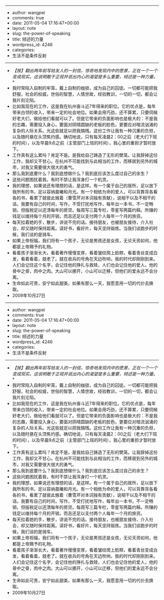 - --
- author: wangpei
- comments: true
- date: 2011-05-04 17:16:47+00:00
- layout: note
- slug: the-power-of-speaking
- title: 倾述的力量
- wordpress_id: 4246
- categories:
- 生活不是条件反射
- --
- *【按】翻出两年前写给友人的一封信，惊奇地发现内中的愿景，正在一个一个变成现实。这说明敢于正视并说出内心的渴望是多么重要，倾述是一种力量。**
- 我时常陷入自制的牢笼，戴上自制的枷锁，成为自己的囚徒。一切都可能把我舒服，社会的权威，世俗的智慧，人情世故，经验教训，一切的一切，都会让我片刻沦陷。
- 比如我现在的工作，这是我在杭州奋斗近7年得来的职位。它的优点是，每年带来白领的收入，带来一定的社会地位。如果会用巧劲，还不算累，只要伺候好老大们，做给他们看就可以了。但是它带来的负面影响也是极大的：不是我的志趣，需要投入身心，要面对阴晴圆缺的老板的脸色，更要应对暗流汹涌的复杂的人际关系。光这些就足以把我搞残。这份工作让我有一种沉重的负担，以及随时悬在头顶焦灼感。确切地说，只有每天凌晨2：00之后（老大们下班的时间），以及早晨9点之前（主管部门上班的时间），我心里的重担才暂时放下。
- 工作真有这么累吗？肯定不是。是我给自己铸造了无形的樊笼。让我辞掉这份工作，我却又不甘心。在杭州不可能找到与此相当的工作，而移居到另外的城市，对我又需要很大很大的勇气。
- 那么我到底要什么？我到底想做什么？我到底应该怎么度过自己的余生？
- 这些问题困扰着我，有时不禁让我浑身打一个机灵。
- 我的理想，如果说还有理想的话，是这样。有一个属于自己的居所，足以放下我所有的书，足以容纳晨曦和月光。有一个相依为命的爱人，可以背靠背各看各的书，看累了就彼此猴着（曹雪芹对本词独有贡献），说相干以及不相干的话。我要有自己的时间，写作，不受打扰地写作，每年出一本书，不一定畅销，但版税足以还清每年的房贷。每周写三篇专栏，零星写两篇约稿，所赚的钱足以维持每个月的开销，而且还足以支付两个人每年一个月的旅资。
- 每天拉着她的手，散步，讲说不完的话。接待朋友，也被朋友接待，介入社会，却又随时保持距离。读好书，看好片，每天坚持锻炼。当我们谈跑步的时候，我们谈的是骑车。
- 如果上帝祝福，我们将有一个孩子，无论是男孩还是女孩，无论天资如何，他都是上帝赐予的礼物。
- 看着孩子渐渐长大，看着著作慢慢变厚，看着皱纹爬上脸颊，看着青丝变成白发，看着看着，就老了。就在收兵的号角在天边吹响，我的时代却刚刚到来。人们会记住这个名字，会记住他的挣扎与救赎，人们也会记住他的爱人，他的骨中之骨，肉中之肉。大山可以挪开，小山可以迁移，但他们的爱永远不会分离。
- 生命如此可贵，安宁如此甜美，如果有那么一天，我愿意用一切的代价去换取。
- 2009年10月27日
- --
- author: wangpei
- comments: true
- date: 2011-05-04 17:16:47+00:00
- layout: note
- slug: the-power-of-speaking
- title: 倾述的力量
- wordpress_id: 4246
- categories:
- 生活不是条件反射
- --
- *【按】翻出两年前写给友人的一封信，惊奇地发现内中的愿景，正在一个一个变成现实。这说明敢于正视并说出内心的渴望是多么重要，倾述是一种力量。**
- 我时常陷入自制的牢笼，戴上自制的枷锁，成为自己的囚徒。一切都可能把我舒服，社会的权威，世俗的智慧，人情世故，经验教训，一切的一切，都会让我片刻沦陷。
- 比如我现在的工作，这是我在杭州奋斗近7年得来的职位。它的优点是，每年带来白领的收入，带来一定的社会地位。如果会用巧劲，还不算累，只要伺候好老大们，做给他们看就可以了。但是它带来的负面影响也是极大的：不是我的志趣，需要投入身心，要面对阴晴圆缺的老板的脸色，更要应对暗流汹涌的复杂的人际关系。光这些就足以把我搞残。这份工作让我有一种沉重的负担，以及随时悬在头顶焦灼感。确切地说，只有每天凌晨2：00之后（老大们下班的时间），以及早晨9点之前（主管部门上班的时间），我心里的重担才暂时放下。
- 工作真有这么累吗？肯定不是。是我给自己铸造了无形的樊笼。让我辞掉这份工作，我却又不甘心。在杭州不可能找到与此相当的工作，而移居到另外的城市，对我又需要很大很大的勇气。
- 那么我到底要什么？我到底想做什么？我到底应该怎么度过自己的余生？
- 这些问题困扰着我，有时不禁让我浑身打一个机灵。
- 我的理想，如果说还有理想的话，是这样。有一个属于自己的居所，足以放下我所有的书，足以容纳晨曦和月光。有一个相依为命的爱人，可以背靠背各看各的书，看累了就彼此猴着（曹雪芹对本词独有贡献），说相干以及不相干的话。我要有自己的时间，写作，不受打扰地写作，每年出一本书，不一定畅销，但版税足以还清每年的房贷。每周写三篇专栏，零星写两篇约稿，所赚的钱足以维持每个月的开销，而且还足以支付两个人每年一个月的旅资。
- 每天拉着她的手，散步，讲说不完的话。接待朋友，也被朋友接待，介入社会，却又随时保持距离。读好书，看好片，每天坚持锻炼。当我们谈跑步的时候，我们谈的是骑车。
- 如果上帝祝福，我们将有一个孩子，无论是男孩还是女孩，无论天资如何，他都是上帝赐予的礼物。
- 看着孩子渐渐长大，看着著作慢慢变厚，看着皱纹爬上脸颊，看着青丝变成白发，看着看着，就老了。就在收兵的号角在天边吹响，我的时代却刚刚到来。人们会记住这个名字，会记住他的挣扎与救赎，人们也会记住他的爱人，他的骨中之骨，肉中之肉。大山可以挪开，小山可以迁移，但他们的爱永远不会分离。
- 生命如此可贵，安宁如此甜美，如果有那么一天，我愿意用一切的代价去换取。
- 2009年10月27日
